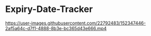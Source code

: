 # Expiry-Date-Tracker

https://user-images.githubusercontent.com/22792483/152347446-2af5a64c-d7f1-4888-8b3e-bc365d43e666.mp4

